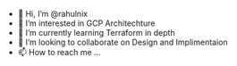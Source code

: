 - 👋 Hi, I’m @rahulnix
- 👀 I’m interested in GCP Architechture 
- 🌱 I’m currently learning Terraform in depth
- 💞️ I’m looking to collaborate on Design and Implimentaion 
- 📫 How to reach me ...

<!---
rahulnix/rahulnix is a ✨ special ✨ repository because its `README.md` (this file) appears on your GitHub profile.
You can click the Preview link to take a look at your changes.
--->
